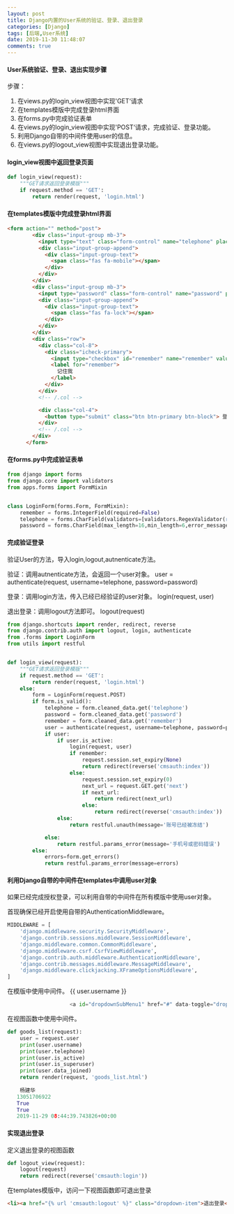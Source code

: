 ```yaml
---
layout: post
title: Django内置的User系统的验证、登录、退出登录
categories: [Django]
tags: [后端,User系统]
date: 2019-11-30 11:48:07
comments: true
---
```



#### User系统验证、登录、退出实现步骤


步骤：
1. 在views.py的login_view视图中实现'GET‘请求
2. 在templates模版中完成登录html界面
3. 在forms.py中完成验证表单
2. 在views.py的login_view视图中实现'POST‘请求，完成验证、登录功能。
3. 利用Django自带的中间件使用user的信息。
3. 在views.py的logout_view视图中实现退出登录功能。


#### login_view视图中返回登录页面


```Python
def login_view(request):
    """GET请求返回登录模版"""
    if request.method == 'GET':
        return render(request, 'login.html')
```

#### 在templates模版中完成登录html界面


```Html
<form action="" method="post">
        <div class="input-group mb-3">
          <input type="text" class="form-control" name="telephone" placeholder="手机号">
          <div class="input-group-append">
            <div class="input-group-text">
              <span class="fas fa-mobile"></span>
            </div>
          </div>
        </div>
        <div class="input-group mb-3">
          <input type="password" class="form-control" name="password" placeholder="密码">
          <div class="input-group-append">
            <div class="input-group-text">
              <span class="fas fa-lock"></span>
            </div>
          </div>
        </div>
        <div class="row">
          <div class="col-8">
            <div class="icheck-primary">
              <input type="checkbox" id="remember" name="remember" value="1">
              <label for="remember">
                记住我
              </label>
            </div>
          </div>
          <!-- /.col -->

          <div class="col-4">
            <button type="submit" class="btn btn-primary btn-block"> 登录 </button>
          </div>
          <!-- /.col -->
        </div>
      </form>
```

#### 在forms.py中完成验证表单


```Python
from django import forms
from django.core import validators
from apps.forms import FormMixin


class LoginForm(forms.Form, FormMixin):
    remember = forms.IntegerField(required=False)
    telephone = forms.CharField(validators=[validators.RegexValidator(r'1[345678]\d{9}', message='手机号格式不正确')], error_messages = {'required':'手机号必填'})
    password = forms.CharField(max_length=16,min_length=6,error_messages={'min_length':'密码最少6位','max_length':'密码不能超过16位', 'required':'密码必填'})


```

#### 完成验证登录

验证User的方法，导入login,logout,autnenticate方法。

验证：调用autnenticate方法，会返回一个user对象。
user = authenticate(request, username=telephone, password=password)

登录：调用login方法，传入已经已经验证的user对象。
login(request, user)

退出登录：调用logout方法即可。
logout(request)


```Python
from django.shortcuts import render, redirect, reverse
from django.contrib.auth import logout, login, authenticate
from .forms import LoginForm
from utils import restful


def login_view(request):
    """GET请求返回登录模版"""
    if request.method == 'GET':
        return render(request, 'login.html')
    else:
        form = LoginForm(request.POST)
        if form.is_valid():
            telephone = form.cleaned_data.get('telephone')
            password = form.cleaned_data.get('password')
            remember = form.cleaned_data.get('remember')
            user = authenticate(request, username=telephone, password=password)
            if user:
                if user.is_active:
                    login(request, user)
                    if remember:
                        request.session.set_expiry(None)
                        return redirect(reverse('cmsauth:index'))
                    else:
                        request.session.set_expiry(0)
                        next_url = request.GET.get('next')
                        if next_url:
                            return redirect(next_url)
                        else:
                            return redirect(reverse('cmsauth:index'))
                else:
                    return restful.unauth(message='账号已经被冻结')

            else:
                return restful.params_error(message='手机号或密码错误')
        else:
            errors=form.get_errors()
            return restful.params_error(message=errors)
```

#### 利用Django自带的中间件在templates中调用user对象
如果已经完成授权登录，可以利用自带的中间件在所有模版中使用user对象。

首现确保已经开启使用自带的AuthenticationMiddleware。

```Python
MIDDLEWARE = [
    'django.middleware.security.SecurityMiddleware',
    'django.contrib.sessions.middleware.SessionMiddleware',
    'django.middleware.common.CommonMiddleware',
    'django.middleware.csrf.CsrfViewMiddleware',
    'django.contrib.auth.middleware.AuthenticationMiddleware',
    'django.contrib.messages.middleware.MessageMiddleware',
    'django.middleware.clickjacking.XFrameOptionsMiddleware',
]
```

在模版中使用中间件。
{{ user.username }}

```Python
                    <a id="dropdownSubMenu1" href="#" data-toggle="dropdown" aria-haspopup="true" aria-expanded="false" class="nav-link dropdown-toggle">{{ user.username }}</a>

```

在视图函数中使用中间件。

```Python
def goods_list(request):
    user = request.user
    print(user.username)
    print(user.telephone)
    print(user.is_active)
    print(user.is_superuser)
    print(user.data_joined)
    return render(request, 'goods_list.html')
    
    杨建华
   13051706922
   True
   True
   2019-11-29 08:44:39.743826+00:00  
```


#### 实现退出登录


定义退出登录的视图函数
```Python
def logout_view(request):
    logout(request)
    return redirect(reverse('cmsauth:login'))
```

在templates模版中，访问一下视图函数即可退出登录
```Html
<li><a href="{% url 'cmsauth:logout' %}" class="dropdown-item">退出登录</a></li>
```





